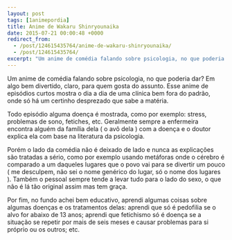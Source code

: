 ```yaml
---
layout: post
tags: [1animepordia]
title: Anime de Wakaru Shinryounaika
date: 2015-07-21 00:00:48 +0000
redirect_from:
  - /post/124615435764/anime-de-wakaru-shinryounaika/
  - /post/124615435764/
excerpt: "Um anime de comédia falando sobre psicologia, no que poderia dar? Em algo bem divertido, claro, para quem gosta do assunto. Esse anime de episódios curtos mostra o dia a dia de uma clínica bem fora do padrão, onde só há um certinho desprezado que sabe a matéria."
---
```


Um anime de comédia falando sobre psicologia, no que poderia dar? Em
algo bem divertido, claro, para quem gosta do assunto. Esse anime de
episódios curtos mostra o dia a dia de uma clínica bem fora do padrão,
onde só há um certinho desprezado que sabe a matéria.

Todo episódio alguma doença é mostrada, como por exemplo: stress,
problemas de sono, fetiches, etc. Geralmente sempre a enfermeira
encontra alguém da família dela ( o avô dela ) com a doença e o doutor
explica ela com base na literatura da psicologia.

Porém o lado da comédia não é deixado de lado e nunca as explicações são
tratadas a sério, como por exemplo usando metáforas onde o cérebro é
comparado a um daqueles lugares que o povo vai para se divertir um pouco
( me desculpem, não sei o nome genérico do lugar, só o nome dos lugares
). Também o pessoal sempre tende a levar tudo para o lado do sexo, o que
não é lá tão original assim mas tem graça.

Por fim, no fundo achei bem educativo, aprendi algumas coisas sobre
algumas doenças e os tratamentos delas: aprendi que só é pedofilia se o
alvo for abaixo de 13 anos; aprendi que fetichismo só é doença se a
situação se repetir por mais de seis meses e causar problemas para si
próprio ou os outros; etc.


